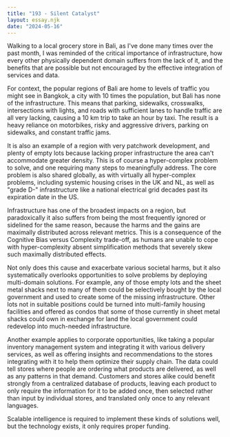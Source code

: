 ```yaml
---
title: "193 - Silent Catalyst"
layout: essay.njk
date: "2024-05-16"
---
```


Walking to a local grocery store in Bali, as I've done many times over the past month, I was reminded of the critical importance of infrastructure, how every other physically dependent domain suffers from the lack of it, and the benefits that are possible but not encouraged by the effective integration of services and data.

For context, the popular regions of Bali are home to levels of traffic you might see in Bangkok, a city with 10 times the population, but Bali has none of the infrastructure. This means that parking, sidewalks, crosswalks, intersections with lights, and roads with sufficient lanes to handle traffic are all very lacking, causing a 10 km trip to take an hour by taxi. The result is a heavy reliance on motorbikes, risky and aggressive drivers, parking on sidewalks, and constant traffic jams.

It is also an example of a region with very patchwork development, and plenty of empty lots because lacking proper infrastructure the area can't accommodate greater density. This is of course a hyper-complex problem to solve, and one requiring many steps to meaningfully address. The core problem is also shared globally, as with virtually all hyper-complex problems, including systemic housing crises in the UK and NL, as well as "grade D-" infrastructure like a national electrical grid decades past its expiration date in the US.

Infrastructure has one of the broadest impacts on a region, but paradoxically it also suffers from being the most frequently ignored or sidelined for the same reason, because the harms and the gains are maximally distributed across relevant metrics. This is a consequence of the Cognitive Bias versus Complexity trade-off, as humans are unable to cope with hyper-complexity absent simplification methods that severely skew such maximally distributed effects.

Not only does this cause and exacerbate various societal harms, but it also systematically overlooks opportunities to solve problems by deploying multi-domain solutions. For example, any of those empty lots and the sheet metal shacks next to many of them could be selectively bought by the local government and used to create some of the missing infrastructure. Other lots not in suitable positions could be turned into multi-family housing facilities and offered as condos that some of those currently in sheet metal shacks could own in exchange for land the local government could redevelop into much-needed infrastructure.

Another example applies to corporate opportunities, like taking a popular inventory management system and integrating it with various delivery services, as well as offering insights and recommendations to the stores integrating with it to help them optimize their supply chain. The data could tell stores where people are ordering what products are delivered, as well as any patterns in that demand. Customers and stores alike could benefit strongly from a centralized database of products, leaving each product to only require the information for it to be added once, then selected rather than input by individual stores, and translated only once to any relevant languages.

Scalable intelligence is required to implement these kinds of solutions well, but the technology exists, it only requires proper funding.
